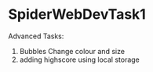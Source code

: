 # SpiderWebDevTask1
Advanced Tasks:
1. Bubbles Change colour and size
2. adding highscore using local storage
